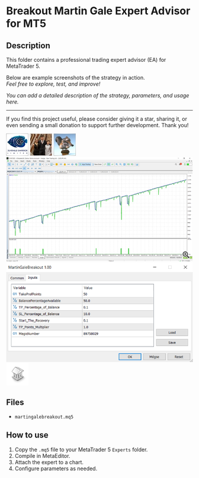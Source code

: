 # Breakout Martin Gale Expert Advisor for MT5

## Description
This folder contains a professional trading expert advisor (EA) for MetaTrader 5.

Below are example screenshots of the strategy in action.  
*Feel free to explore, test, and improve!*

*You can add a detailed description of the strategy, parameters, and usage here.*

---

If you find this project useful, please consider giving it a star, sharing it, or even sending a small donation to support further development. Thank you!

![Screenshot](5CB0FE21-E283.jpg)
![Screenshot](63d3fe27-7289.jpg)
![Screenshot](668e361b-f329.jpg)
![Screenshot](Backtestresults__1.png)
![Screenshot](Input_parameters.png)
![Screenshot](library.png)

## Files
- `martingalebreakout.mq5`

## How to use
1. Copy the `.mq5` file to your MetaTrader 5 `Experts` folder.
2. Compile in MetaEditor.
3. Attach the expert to a chart.
4. Configure parameters as needed.

